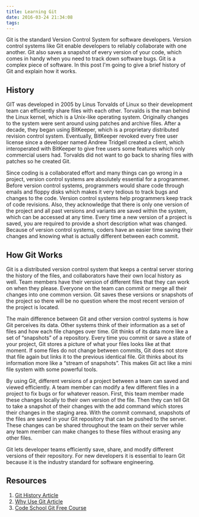 ```yaml
---
title: Learning Git
date: 2016-03-24 21:34:08
tags:
---
```


Git is the standard Version Control System for software developers. Version control systems like Git enable developers to reliably collaborate with one another. Git also saves a snapshot of every version of your code, which comes in handy when you need to track down software bugs. Git is a complex piece of software. In this post I'm going to give a brief history of Git and explain how it works.

<!--more-->

## History

GIT was developed in 2005 by Linus Torvalds of Linux so their development team can efficiently share files with each other. Torvalds is the man behind the Linux kernel, which is a Unix-like operating system. Originally changes to the system were sent around using patches and archive files. After a decade, they began using BitKeeper, which is a proprietary distributed revision control system. Eventually, BitKeeper revoked every free user license since a developer named Andrew Tridgell created a client, which interoperated with BitKeeper to give free users some features which only commercial users had. Torvalds did not want to go back to sharing files with patches so he created Git.

Since coding is a collaborated effort and many things can go wrong in a project, version control systems are absolutely essential for a programmer. Before version control systems, programmers would share code through emails and floppy disks which makes it very tedious to track bugs and changes to the code. Version control systems help programmers keep track of code revisions. Also, they acknowledge that there is only one version of the project and all past versions and variants are saved within the system, which can be accessed at any time. Every time a new version of a project is saved, you are required to provide a short description what was changed. Because of version control systems, coders have an easier time saving their changes and knowing what is actually different between each commit.

## How Git Works

Git is a distributed version control system that keeps a central server storing the history of the files, and collaborators have their own local history as well. Team members have their version of different files that they can work on when they please. Everyone on the team can commit or merge all their changes into one common version. Git saves these versions or snapshots of the project so there will be no question where the most recent version of the project is located. 

The main difference between Git and other version control systems is how Git perceives its data. Other systems think of their information as a set of files and how each file changes over time. Git thinks of its data more like a set of “snapshots” of a repository. Every time you commit or save a state of your project, Git stores a picture of what your files looks like at that moment. If some files do not change between commits, Git does not store that file again but links it to the previous identical file. Git thinks about its information more like a “stream of snapshots”. This makes Git act like a mini file system with some powerful tools.

By using Git, different versions of a project between a team can saved and viewed efficiently.  A team member can modify a few different files in a project to fix bugs or for whatever reason. First, this team member made these changes locally to their own version of the file. Then they can tell Git to take a snapshot of their changes with the add command which stores their changes in the staging area. With the commit command, snapshots of the files are saved in your Git repository that can be pushed to the server. These changes can be shared throughout the team on their server while any team member can make changes to these files without erasing any other files. 

Git lets developer teams efficiently save, share, and modify different versions of their repository. For new developers it is essential to learn Git because it is the industry standard for software engineering. 

## Resources

1. [Git History Article](https://git-scm.com/book/en/v2/Getting-Started-A-Short-History-of-Git)
2. [Why Use Git Article](https://www.git-tower.com/learn/git/ebook/command-line/basics/why-use-version-control)
3. [Code School Git Free Course](https://www.codeschool.com/courses/try-git)
